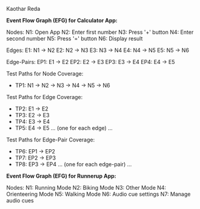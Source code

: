 Kaothar Reda 

**Event Flow Graph (EFG) for Calculator App:**

Nodes:
N1: Open App
N2: Enter first number
N3: Press '+' button
N4: Enter second number
N5: Press '=' button
N6: Display result

Edges:
E1: N1 -> N2
E2: N2 -> N3
E3: N3 -> N4
E4: N4 -> N5
E5: N5 -> N6

Edge-Pairs:
EP1: E1 -> E2
EP2: E2 -> E3
EP3: E3 -> E4
EP4: E4 -> E5

Test Paths for Node Coverage:
- TP1: N1 -> N2 -> N3 -> N4 -> N5 -> N6

Test Paths for Edge Coverage:
- TP2: E1 -> E2
- TP3: E2 -> E3
- TP4: E3 -> E4
- TP5: E4 -> E5
... (one for each edge) ...

Test Paths for Edge-Pair Coverage:
- TP6: EP1 -> EP2
- TP7: EP2 -> EP3
- TP8: EP3 -> EP4
... (one for each edge-pair) ...

**Event Flow Graph (EFG) for Runnerup App:**

Nodes:
N1: Running Mode
N2: Biking Mode
N3: Other Mode
N4: Orienteering Mode
N5: Walking Mode
N6: Audio cue settings 
N7: Manage audio cues




